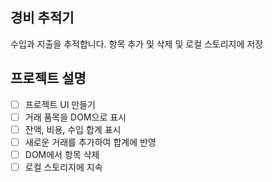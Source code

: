 ## 경비 추적기

수입과 지출을 추적합니다. 항목 추가 및 삭제 및 로컬 스토리지에 저장

## 프로젝트 설명

- [ ] 프로젝트 UI 만들기
- [ ] 거래 품목을 DOM으로 표시
- [ ] 잔액, 비용, 수입 합계 표시
- [ ] 새로운 거래를 추가하여 합계에 반영
- [ ] DOM에서 항목 삭제
- [ ] 로컬 스토리지에 지속
